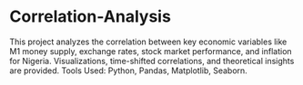# Correlation-Analysis
 This project analyzes the correlation between key economic variables like M1 money supply, exchange rates, stock market performance, and inflation for Nigeria. Visualizations, time-shifted correlations, and theoretical insights are provided.  Tools Used: Python, Pandas, Matplotlib, Seaborn.
